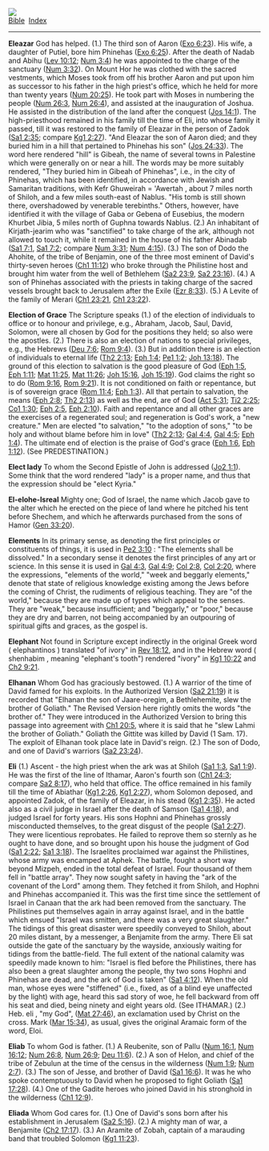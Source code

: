 [![](../../cdshop/ithlogo.png)](../../index)  
[Bible](../index)  [Index](index) 

------------------------------------------------------------------------

<span id="000">**Eleazar**</span> God has helped. (1.) The third son of
Aaron ([Exo 6:23](../kjv/exo006.htm#023)). His wife, a daughter of
Putiel, bore him Phinehas ([Exo 6:25](../kjv/exo006.htm#025)). After the
death of Nadab and Abihu ([Lev 10:12](../kjv/lev010.htm#012); [Num
3:4](../kjv/num003.htm#004)) he was appointed to the charge of the
sanctuary ([Num 3:32](../kjv/num003.htm#032)). On Mount Hor he was
clothed with the sacred vestments, which Moses took from off his brother
Aaron and put upon him as successor to his father in the high priest's
office, which he held for more than twenty years ([Num
20:25](../kjv/num020.htm#025)). He took part with Moses in numbering the
people ([Num 26:3](../kjv/num026.htm#003), [Num
26:4](../kjv/num026.htm#004)), and assisted at the inauguration of
Joshua. He assisted in the distribution of the land after the conquest
([Jos 14:1](../kjv/jos014.htm#001)). The high-priesthood remained in his
family till the time of Eli, into whose family it passed, till it was
restored to the family of Eleazar in the person of Zadok ([Sa1
2:35](../kjv/sa1002.htm#035); compare [Kg1
2:27](../kjv/kg1002.htm#027)). "And Eleazar the son of Aaron died; and
they buried him in a hill that pertained to Phinehas his son" ([Jos
24:33](../kjv/jos024.htm#033)). The word here rendered "hill" is Gibeah,
the name of several towns in Palestine which were generally on or near a
hill. The words may be more suitably rendered, "They buried him in
Gibeah of Phinehas", i.e., in the city of Phinehas, which has been
identified, in accordance with Jewish and Samaritan traditions, with
Kefr Ghuweirah = 'Awertah , about 7 miles north of Shiloh, and a few
miles south-east of Nablus. "His tomb is still shown there, overshadowed
by venerable terebinths." Others, however, have identified it with the
village of Gaba or Gebena of Eusebius, the modern Khurbet Jibia, 5 miles
north of Guphna towards Nablus. (2.) An inhabitant of Kirjath-jearim who
was "sanctified" to take charge of the ark, although not allowed to
touch it, while it remained in the house of his father Abinadab ([Sa1
7:1](../kjv/sa1007.htm#001), [Sa1 7:2](../kjv/sa1007.htm#002); compare
[Num 3:31](../kjv/num003.htm#031); [Num 4:15](../kjv/num004.htm#015)).
(3.) The son of Dodo the Ahohite, of the tribe of Benjamin, one of the
three most eminent of David's thirty-seven heroes ([Ch1
11:12](../kjv/ch1011.htm#012)) who broke through the Philistine host and
brought him water from the well of Bethlehem ([Sa2
23:9](../kjv/sa2023.htm#009), [Sa2 23:16](../kjv/sa2023.htm#016)). (4.)
A son of Phinehas associated with the priests in taking charge of the
sacred vessels brought back to Jerusalem after the Exile ([Ezr
8:33](../kjv/ezr008.htm#033)). (5.) A Levite of the family of Merari
([Ch1 23:21](../kjv/ch1023.htm#021), [Ch1
23:22](../kjv/ch1023.htm#022)).

<span id="001">**Election of Grace**</span> The Scripture speaks (1.) of
the election of individuals to office or to honour and privilege, e.g.,
Abraham, Jacob, Saul, David, Solomon, were all chosen by God for the
positions they held; so also were the apostles. (2.) There is also an
election of nations to special privileges, e.g., the Hebrews ([Deu
7:6](../kjv/deu007.htm#006); [Rom 9:4](../kjv/rom009.htm#004)). (3.) But
in addition there is an election of individuals to eternal life ([Th2
2:13](../kjv/th2002.htm#013); [Eph 1:4](../kjv/eph001.htm#004); [Pe1
1:2](../kjv/pe1001.htm#002); [Joh 13:18](../kjv/joh013.htm#018)). The
ground of this election to salvation is the good pleasure of God ([Eph
1:5](../kjv/eph001.htm#005), [Eph 1:11](../kjv/eph001.htm#011); [Mat
11:25](../kjv/mat011.htm#025), [Mat 11:26](../kjv/mat011.htm#026); [Joh
15:16](../kjv/joh015.htm#016), [Joh 15:19](../kjv/joh015.htm#019)). God
claims the right so to do ([Rom 9:16](../kjv/rom009.htm#016), [Rom
9:21](../kjv/rom009.htm#021)). It is not conditioned on faith or
repentance, but is of sovereign grace ([Rom
11:4](../kjv/rom011.htm#004); [Eph 1:3](../kjv/eph001.htm#003)). All
that pertain to salvation, the means ([Eph 2:8](../kjv/eph002.htm#008);
[Th2 2:13](../kjv/th2002.htm#013)) as well as the end, are of God ([Act
5:31](../kjv/act005.htm#031); [Ti2 2:25](../kjv/ti2002.htm#025); [Co1
1:30](../kjv/co1001.htm#030); [Eph 2:5](../kjv/eph002.htm#005), [Eph
2:10](../kjv/eph002.htm#010)). Faith and repentance and all other graces
are the exercises of a regenerated soul; and regeneration is God's work,
a "new creature." Men are elected "to salvation," "to the adoption of
sons," "to be holy and without blame before him in love" ([Th2
2:13](../kjv/th2002.htm#013); [Gal 4:4](../kjv/gal004.htm#004), [Gal
4:5](../kjv/gal004.htm#005); [Eph 1:4](../kjv/eph001.htm#004)). The
ultimate end of election is the praise of God's grace ([Eph
1:6](../kjv/eph001.htm#006), [Eph 1:12](../kjv/eph001.htm#012)). (See
PREDESTINATION.)

<span id="002">**Elect lady**</span> To whom the Second Epistle of John
is addressed ([Jo2 1:1](../kjv/jo2001.htm#001)). Some think that the
word rendered "lady" is a proper name, and thus that the expression
should be "elect Kyria."

<span id="003">**El-elohe-Isreal**</span> Mighty one; God of Israel, the
name which Jacob gave to the alter which he erected on the piece of land
where he pitched his tent before Shechem, and which he afterwards
purchased from the sons of Hamor ([Gen 33:20](../kjv/gen033.htm#020)).

<span id="004">**Elements**</span> In its primary sense, as denoting the
first principles or constituents of things, it is used in [Pe2
3:10](../kjv/pe2003.htm#010) : "The elements shall be dissolved." In a
secondary sense it denotes the first principles of any art or science.
In this sense it is used in [Gal 4:3](../kjv/gal004.htm#003), [Gal
4:9](../kjv/gal004.htm#009); [Col 2:8](../kjv/col002.htm#008), [Col
2:20](../kjv/col002.htm#020), where the expressions, "elements of the
world," "week and beggarly elements," denote that state of religious
knowledge existing among the Jews before the coming of Christ, the
rudiments of religious teaching. They are "of the world," because they
are made up of types which appeal to the senses. They are "weak,"
because insufficient; and "beggarly," or "poor," because they are dry
and barren, not being accompanied by an outpouring of spiritual gifts
and graces, as the gospel is.

<span id="005">**Elephant**</span> Not found in Scripture except
indirectly in the original Greek word ( elephantinos ) translated "of
ivory" in [Rev 18:12](../kjv/rev018.htm#012), and in the Hebrew word (
shenhabim , meaning "elephant's tooth") rendered "ivory" in [Kg1
10:22](../kjv/kg1010.htm#022) and [Ch2 9:21](../kjv/ch2009.htm#021).

<span id="006">**Elhanan**</span> Whom God has graciously bestowed. (1.)
A warrior of the time of David famed for his exploits. In the Authorized
Version ([Sa2 21:19](../kjv/sa2021.htm#019)) it is recorded that
"Elhanan the son of Jaare-oregim, a Bethlehemite, slew the brother of
Goliath." The Revised Version here rightly omits the words "the brother
of." They were introduced in the Authorized Version to bring this
passage into agreement with [Ch1 20:5](../kjv/ch1020.htm#005), where it
is said that he "slew Lahmi the brother of Goliath." Goliath the Gittite
was killed by David (1 Sam. 17). The exploit of Elhanan took place late
in David's reign. (2.) The son of Dodo, and one of David's warriors
([Sa2 23:24](../kjv/sa2023.htm#024)).

<span id="007">**Eli**</span> (1.) Ascent - the high priest when the ark
was at Shiloh ([Sa1 1:3](../kjv/sa1001.htm#003), [Sa1
1:9](../kjv/sa1001.htm#009)). He was the first of the line of Ithamar,
Aaron's fourth son ([Ch1 24:3](../kjv/ch1024.htm#003); compare [Sa2
8:17](../kjv/sa2008.htm#017)), who held that office. The office remained
in his family till the time of Abiathar ([Kg1
2:26](../kjv/kg1002.htm#026), [Kg1 2:27](../kjv/kg1002.htm#027)), whom
Solomon deposed, and appointed Zadok, of the family of Eleazar, in his
stead ([Kg1 2:35](../kjv/kg1002.htm#035)). He acted also as a civil
judge in Israel after the death of Samson ([Sa1
4:18](../kjv/sa1004.htm#018)), and judged Israel for forty years. His
sons Hophni and Phinehas grossly misconducted themselves, to the great
disgust of the people ([Sa1 2:27](../kjv/sa1002.htm#027)). They were
licentious reprobates. He failed to reprove them so sternly as he ought
to have done, and so brought upon his house the judgment of God ([Sa1
2:22](../kjv/sa1002.htm#022); [Sa1 3:18](../kjv/sa1003.htm#018)). The
Israelites proclaimed war against the Philistines, whose army was
encamped at Aphek. The battle, fought a short way beyond Mizpeh, ended
in the total defeat of Israel. Four thousand of them fell in "battle
array". They now sought safety in having the "ark of the covenant of the
Lord" among them. They fetched it from Shiloh, and Hophni and Phinehas
accompanied it. This was the first time since the settlement of Israel
in Canaan that the ark had been removed from the sanctuary. The
Philistines put themselves again in array against Israel, and in the
battle which ensued "Israel was smitten, and there was a very great
slaughter." The tidings of this great disaster were speedily conveyed to
Shiloh, about 20 miles distant, by a messenger, a Benjamite from the
army. There Eli sat outside the gate of the sanctuary by the wayside,
anxiously waiting for tidings from the battle-field. The full extent of
the national calamity was speedily made known to him: "Israel is fled
before the Philistines, there has also been a great slaughter among the
people, thy two sons Hophni and Phinehas are dead, and the ark of God is
taken" ([Sa1 4:12](../kjv/sa1004.htm#012)). When the old man, whose eyes
were "stiffened" (i.e., fixed, as of a blind eye unaffected by the
light) with age, heard this sad story of woe, he fell backward from off
his seat and died, being ninety and eight years old. (See ITHAMAR.) (2.)
Heb. eli , "my God", ([Mat 27:46](../kjv/mat027.htm#046)), an
exclamation used by Christ on the cross. Mark ([Mar
15:34](../kjv/mar015.htm#034)), as usual, gives the original Aramaic
form of the word, Eloi.

<span id="008">**Eliab**</span> To whom God is father. (1.) A Reubenite,
son of Pallu ([Num 16:1](../kjv/num016.htm#001), [Num
16:12](../kjv/num016.htm#012); [Num 26:8](../kjv/num026.htm#008), [Num
26:9](../kjv/num026.htm#009); [Deu 11:6](../kjv/deu011.htm#006)). (2.) A
son of Helon, and chief of the tribe of Zebulun at the time of the
census in the wilderness ([Num 1:9](../kjv/num001.htm#009); [Num
2:7](../kjv/num002.htm#007)). (3.) The son of Jesse, and brother of
David ([Sa1 16:6](../kjv/sa1016.htm#006)). It was he who spoke
contemptuously to David when he proposed to fight Goliath ([Sa1
17:28](../kjv/sa1017.htm#028)). (4.) One of the Gadite heroes who joined
David in his stronghold in the wilderness ([Ch1
12:9](../kjv/ch1012.htm#009)).

<span id="009">**Eliada**</span> Whom God cares for. (1.) One of David's
sons born after his establishment in Jerusalem ([Sa2
5:16](../kjv/sa2005.htm#016)). (2.) A mighty man of war, a Benjamite
([Ch2 17:17](../kjv/ch2017.htm#017)). (3.) An Aramite of Zobah, captain
of a marauding band that troubled Solomon ([Kg1
11:23](../kjv/kg1011.htm#023)).
